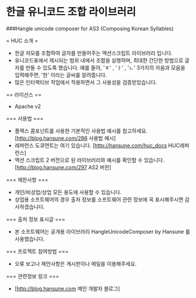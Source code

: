 # 한글 유니코드 조합 라이브러리

###Hangle unicode composer for AS3 (Composing Korean Syllables)


= HUC 소개 =
 * 한글 자모를 조합하여 글자를 만들어주는 액션스크립트 라이브러리 입니다.
 * 유니코드표에서 제시되는 범위 내에서 조합을 실행하며, 최대한 간단한 방법으로 글자를 만들 수 있도록 했습니다. 예를 들어, 'ㅎ' , 'ㅏ' , 'ㄴ' 3가지의 자음과 모음을 입력해주면, '한' 이라는 글씨를 알려줍니다.
 * 많은 인터랙티브 작업에서 적용하면서 그 사용성을 검증받았습니다.

== 라이선스 ==
 * Apache v2

=== 사용법 ===
 * 플렉스 콤포넌트를 사용한 기본적인 사용법 예시를 참고하세요. [http://blog.hansune.com/286 사용법 예시]
 * 레퍼런스 도큐먼트는 여기 있습니다. [http://hansune.com/huc_docs HUC레퍼런스]
 * 액션 스크립트 2 버전으로 된 라이브러리와 예시를 확인할 수 있습니다. [http://blog.hansune.com/297 AS2 버전]

=== 제한사항 ===
 * 개인/비상업/상업 모든 용도에 사용할 수 있습니다.
 * 상업용 소프트웨어의 경우 출처 정보를 소프트웨어 관련 정보에 꼭 표시해주시면 감사하겠습니다.

=== 출처 정보 표시글 ===
 * 본 소프트웨어는 공개용 라이브러리 HangleUnicodeComposer by Hansune 를 사용했습니다.

=== 프로젝트 참여방법 ===
 * 오류 보고나 제안사항은 게시판이나 메일을 이용해주세요.

=== 관련정보 링크 ===
 * [http://blog.hansune.com 메인 개발자 블로그]
 
